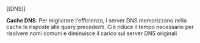 [[DNS]]

**Cache DNS**: Per migliorare l'efficienza, i server DNS memorizzano nella cache le risposte alle query precedenti. Ciò riduce il tempo necessario per risolvere nomi comuni e diminuisce il carico sui server DNS originali
